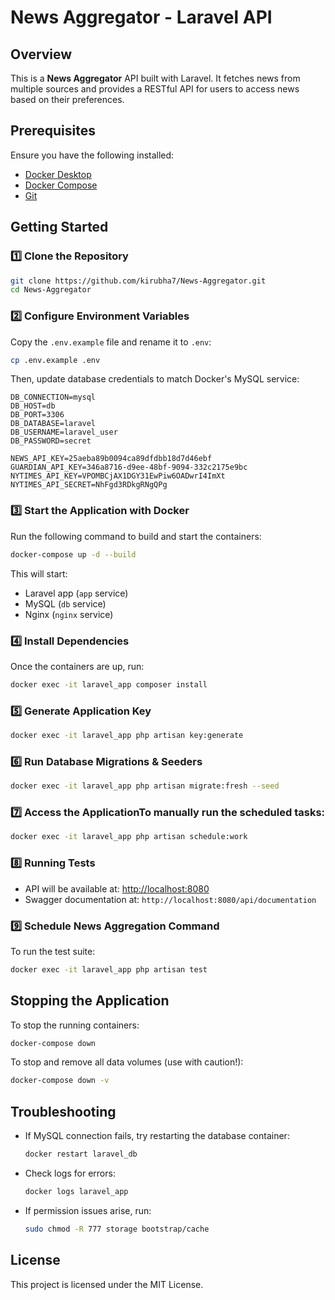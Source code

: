 # News Aggregator - Laravel API

## Overview
This is a **News Aggregator** API built with Laravel. It fetches news from multiple sources and provides a RESTful API for users to access news based on their preferences.

## Prerequisites
Ensure you have the following installed:
- [Docker Desktop](https://www.docker.com/products/docker-desktop)
- [Docker Compose](https://docs.docker.com/compose/install/)
- [Git](https://git-scm.com/)

## Getting Started

### 1️⃣ Clone the Repository
```sh
git clone https://github.com/kirubha7/News-Aggregator.git
cd News-Aggregator
```

### 2️⃣ Configure Environment Variables
Copy the `.env.example` file and rename it to `.env`:
```sh
cp .env.example .env
```
Then, update database credentials to match Docker's MySQL service:
```env
DB_CONNECTION=mysql
DB_HOST=db
DB_PORT=3306
DB_DATABASE=laravel
DB_USERNAME=laravel_user
DB_PASSWORD=secret

NEWS_API_KEY=25aeba89b0094ca89dfdbb18d7d46ebf
GUARDIAN_API_KEY=346a8716-d9ee-48bf-9094-332c2175e9bc
NYTIMES_API_KEY=VPOMBCjAX1DGY31EwPiw6OADwrI4ImXt
NYTIMES_API_SECRET=NhFgd3RDkgRNgQPg
```

### 3️⃣ Start the Application with Docker
Run the following command to build and start the containers:
```sh
docker-compose up -d --build
```
This will start:
- Laravel app (`app` service)
- MySQL (`db` service)
- Nginx (`nginx` service)

### 4️⃣ Install Dependencies
Once the containers are up, run:
```sh
docker exec -it laravel_app composer install
```

### 5️⃣ Generate Application Key
```sh
docker exec -it laravel_app php artisan key:generate
```

### 6️⃣ Run Database Migrations & Seeders
```sh
docker exec -it laravel_app php artisan migrate:fresh --seed
```

### 7️⃣ Access the ApplicationTo manually run the scheduled tasks:
```sh
docker exec -it laravel_app php artisan schedule:work
```

### 8️⃣ Running Tests
- API will be available at: [http://localhost:8080](http://localhost:8080)
- Swagger documentation at: `http://localhost:8080/api/documentation`

### 9️⃣ Schedule News Aggregation Command
To run the test suite:
```sh
docker exec -it laravel_app php artisan test
```

## Stopping the Application
To stop the running containers:
```sh
docker-compose down
```
To stop and remove all data volumes (use with caution!):
```sh
docker-compose down -v
```

## Troubleshooting
- If MySQL connection fails, try restarting the database container:
  ```sh
  docker restart laravel_db
  ```
- Check logs for errors:
  ```sh
  docker logs laravel_app
  ```
- If permission issues arise, run:
  ```sh
  sudo chmod -R 777 storage bootstrap/cache
  ```

## License
This project is licensed under the MIT License.

